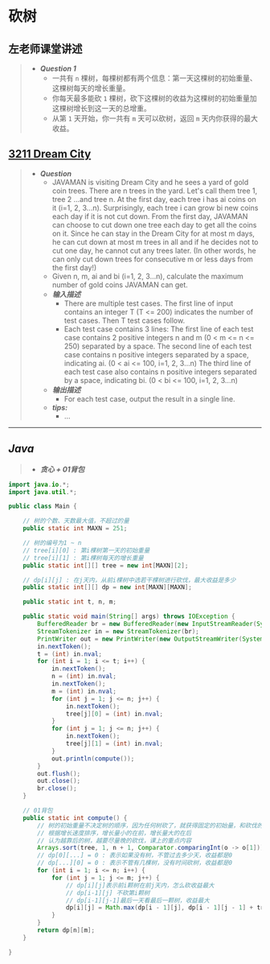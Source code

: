 # 砍树

## 左老师课堂讲述

> - ***Question 1***
>   - 一共有 `n` 棵树，每棵树都有两个信息：第一天这棵树的初始重量、这棵树每天的增长重量。
>   - 你每天最多能砍 `1` 棵树，砍下这棵树的收益为这棵树的初始重量加这棵树增长到这一天的总增重。
>   - 从第 `1` 天开始，你一共有 `m` 天可以砍树，返回 `m` 天内你获得的最大收益。

## [3211 Dream City](https://pintia.cn/problem-sets/91827364500/exam/problems/91827367873)

> - ***Question***
>   - JAVAMAN is visiting Dream City and he sees a yard of gold coin trees. There are n trees in the yard. Let's call them tree 1, tree 2 ...and tree n. At the first day, each tree i has ai coins on it (i=1, 2, 3...n). Surprisingly, each tree i can grow bi new coins each day if it is not cut down. From the first day, JAVAMAN can choose to cut down one tree each day to get all the coins on it. Since he can stay in the Dream City for at most m days, he can cut down at most m trees in all and if he decides not to cut one day, he cannot cut any trees later. (In other words, he can only cut down trees for consecutive m or less days from the first day!)
>   - Given n, m, ai and bi (i=1, 2, 3...n), calculate the maximum number of gold coins JAVAMAN can get.
>   - ***输入描述***
>     - There are multiple test cases. The first line of input contains an integer T (T <= 200) indicates the number of test cases. Then T test cases follow.
>     - Each test case contains 3 lines: The first line of each test case contains 2 positive integers n and m (0 < m <= n <= 250) separated by a space. The second line of each test case contains n positive integers separated by a space, indicating ai. (0 < ai <= 100, i=1, 2, 3...n) The third line of each test case also contains n positive integers separated by a space, indicating bi. (0 < bi <= 100, i=1, 2, 3...n)
>   - ***输出描述***
>     - For each test case, output the result in a single line.
>   - ***tips:***
>     - ...

---

## *Java*

> - ***贪心 + 01背包***

```java
import java.io.*;
import java.util.*;

public class Main {

    // 树的个数、天数最大值，不超过的量
    public static int MAXN = 251;

    // 树的编号为1 ~ n
    // tree[i][0] : 第i棵树第一天的初始重量
    // tree[i][1] : 第i棵树每天的增长重量
    public static int[][] tree = new int[MAXN][2];

    // dp[i][j] : 在j天内，从前i棵树中选若干棵树进行砍伐，最大收益是多少
    public static int[][] dp = new int[MAXN][MAXN];

    public static int t, n, m;

    public static void main(String[] args) throws IOException {
        BufferedReader br = new BufferedReader(new InputStreamReader(System.in));
        StreamTokenizer in = new StreamTokenizer(br);
        PrintWriter out = new PrintWriter(new OutputStreamWriter(System.out));
        in.nextToken();
        t = (int) in.nval;
        for (int i = 1; i <= t; i++) {
            in.nextToken();
            n = (int) in.nval;
            in.nextToken();
            m = (int) in.nval;
            for (int j = 1; j <= n; j++) {
                in.nextToken();
                tree[j][0] = (int) in.nval;
            }
            for (int j = 1; j <= n; j++) {
                in.nextToken();
                tree[j][1] = (int) in.nval;
            }
            out.println(compute());
        }
        out.flush();
        out.close();
        br.close();
    }

    // 01背包
    public static int compute() {
        // 树的初始重量不决定树的顺序，因为任何树砍了，就获得固定的初始量，和砍伐的顺序无关
        // 根据增长速度排序，增长量小的在前，增长量大的在后
        // 认为越靠后的树，越要尽量晚的砍伐，课上的重点内容
        Arrays.sort(tree, 1, n + 1, Comparator.comparingInt(o -> o[1]));
        // dp[0][...] = 0 : 表示如果没有树，不管过去多少天，收益都是0
        // dp[...][0] = 0 : 表示不管有几棵树，没有时间砍树，收益都是0
        for (int i = 1; i <= n; i++) {
            for (int j = 1; j <= m; j++) {
                // dp[i][j]表示前i颗树在前j天内，怎么砍收益最大
                // dp[i-1][j] 不砍第i颗树
                // dp[i-1][j-1]最后一天看最后一颗树，收益最大
                dp[i][j] = Math.max(dp[i - 1][j], dp[i - 1][j - 1] + tree[i][0] + tree[i][1] * (j - 1));
            }
        }
        return dp[n][m];
    }

}
```
